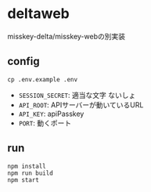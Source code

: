 # deltaweb
misskey-delta/misskey-webの別実装

## config
```
cp .env.example .env
```

- `SESSION_SECRET`: 適当な文字 ないしょ
- `API_ROOT`: APIサーバーが動いているURL
- `API_KEY`: apiPasskey
- `PORT`: 動くポート

## run

```
npm install
npm run build
npm start
```
